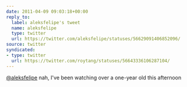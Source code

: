 ```yaml
---
date: 2011-04-09 09:03:18+00:00
reply_to:
  label: aleksfelipe's tweet
  name: aleksfelipe
  type: twitter
  url: https://twitter.com/aleksfelipe/statuses/56629091406852096/
source: twitter
syndicated:
- type: twitter
  url: https://twitter.com/roytang/statuses/56643336106287104/
---
```


[@aleksfelipe](https://twitter.com/aleksfelipe/) nah, I've been watching over a one-year old this afternoon
